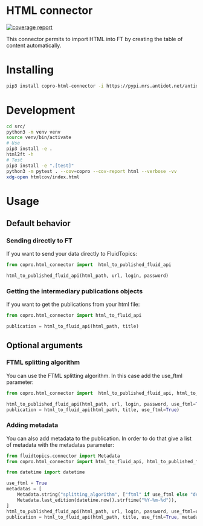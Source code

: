 # HTML connector

[![coverage report](https://scm.mrs.antidot.net/copro/html-connector/badges/master/coverage.svg)](https://scm.mrs.antidot.net/copro/html-connector/commits/master)

This connector permits to import HTML into FT by creating the table of
content automatically.

# Installing

```bash
pip3 install copro-html-connector -i https://pypi.mrs.antidot.net/antidot/stable/
```


# Development

```bash
cd src/
python3 -m venv venv
source venv/bin/activate
# Use
pip3 install -e .
html2ft -h
# Test
pip3 install -e ".[test]"
python3 -m pytest . --cov=copro --cov-report html --verbose -vv
xdg-open htmlcov/index.html
```

# Usage

## Default behavior

### Sending directly to FT

If you want to send your data directly to FluidTopics:

```python
from copro.html_connector import  html_to_published_fluid_api

html_to_published_fluid_api(html_path, url, login, password)
```

### Getting the intermediary publications objects

If you want to get the publications from your html file:
```python
from copro.html_connector import html_to_fluid_api

publication = html_to_fluid_api(html_path, title)
```

## Optional arguments

### FTML splitting algorithm

You can use the FTML splitting algorithm. In this case add the use_ftml parameter:

```python
from copro.html_connector import  html_to_published_fluid_api, html_to_fluid_api

html_to_published_fluid_api(html_path, url, login, password, use_ftml=True)
publication = html_to_fluid_api(html_path, title, use_ftml=True)
```

### Adding metadata

You can also add metadata to the publication. In order to do that give a
list of metadata with the metadatas parameter:

```python
from fluidtopics.connector import Metadata
from copro.html_connector import html_to_fluid_api, html_to_published_fluid_api

from datetime import datetime

use_ftml = True
metadatas = [
    Metadata.string("splitting_algorithm", ["ftml" if use_ftml else "default"]),
    Metadata.last_edition(datetime.now().strftime("%Y-%m-%d")),
]
html_to_published_fluid_api(html_path, url, login, password, use_ftml=use_ftml, metadatas=metadatas)
publication = html_to_fluid_api(html_path, title, use_ftml=True, metadatas=metadatas)
```
